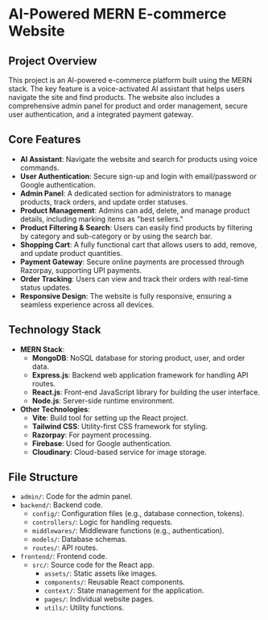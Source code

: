 # AI-Powered MERN E-commerce Website

## Project Overview
This project is an AI-powered e-commerce platform built using the MERN stack. The key feature is a voice-activated AI assistant that helps users navigate the site and find products. The website also includes a comprehensive admin panel for product and order management, secure user authentication, and a integrated payment gateway.

## Core Features
- **AI Assistant**: Navigate the website and search for products using voice commands.
- **User Authentication**: Secure sign-up and login with email/password or Google authentication.
- **Admin Panel**: A dedicated section for administrators to manage products, track orders, and update order statuses.
- **Product Management**: Admins can add, delete, and manage product details, including marking items as "best sellers."
- **Product Filtering & Search**: Users can easily find products by filtering by category and sub-category or by using the search bar.
- **Shopping Cart**: A fully functional cart that allows users to add, remove, and update product quantities.
- **Payment Gateway**: Secure online payments are processed through Razorpay, supporting UPI payments.
- **Order Tracking**: Users can view and track their orders with real-time status updates.
- **Responsive Design**: The website is fully responsive, ensuring a seamless experience across all devices.

## Technology Stack
- **MERN Stack**:
  - **MongoDB**: NoSQL database for storing product, user, and order data.
  - **Express.js**: Backend web application framework for handling API routes.
  - **React.js**: Front-end JavaScript library for building the user interface.
  - **Node.js**: Server-side runtime environment.
- **Other Technologies**:
  - **Vite**: Build tool for setting up the React project.
  - **Tailwind CSS**: Utility-first CSS framework for styling.
  - **Razorpay**: For payment processing.
  - **Firebase**: Used for Google authentication.
  - **Cloudinary**: Cloud-based service for image storage.

## File Structure
- `admin/`: Code for the admin panel.
- `backend/`: Backend code.
  - `config/`: Configuration files (e.g., database connection, tokens).
  - `controllers/`: Logic for handling requests.
  - `middlewares/`: Middleware functions (e.g., authentication).
  - `models/`: Database schemas.
  - `routes/`: API routes.
- `frontend/`: Frontend code.
  - `src/`: Source code for the React app.
    - `assets/`: Static assets like images.
    - `components/`: Reusable React components.
    - `context/`: State management for the application.
    - `pages/`: Individual website pages.
    - `utils/`: Utility functions.
